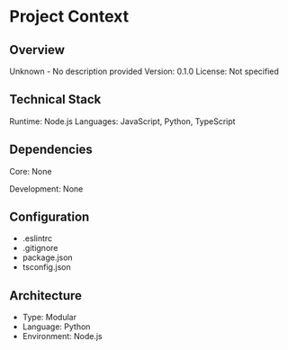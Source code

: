 # Project Context

## Overview
Unknown - No description provided
Version: 0.1.0
License: Not specified

## Technical Stack
Runtime: Node.js
Languages: JavaScript, Python, TypeScript


## Dependencies
Core:
None

Development:
None

## Configuration
- .eslintrc
- .gitignore
- package.json
- tsconfig.json

## Architecture
- Type: Modular
- Language: Python
- Environment: Node.js

